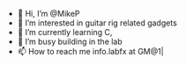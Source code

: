 - 👋 Hi, I’m @MikeP
- 👀 I’m interested in guitar rig related gadgets
- 🌱 I’m currently learning C, 
- 💞️ I’m busy building in the lab
- 📫 How to reach me info.labfx at GM@1| 
 

<!---
MikGauss/MikGauss is a ✨ special ✨ repository because its `README.md` (this file) appears on your GitHub profile.
You can click the Preview link to take a look at your changes.
--->
